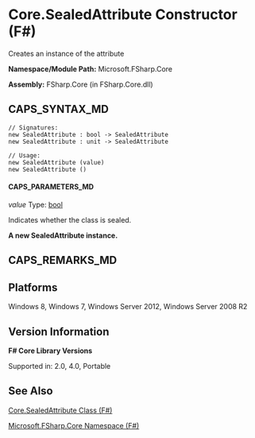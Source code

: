 # Core.SealedAttribute Constructor (F#)

Creates an instance of the attribute

**Namespace/Module Path:** Microsoft.FSharp.Core

**Assembly:** FSharp.Core (in FSharp.Core.dll)


## CAPS_SYNTAX_MD

```
// Signatures:
new SealedAttribute : bool -> SealedAttribute
new SealedAttribute : unit -> SealedAttribute

// Usage:
new SealedAttribute (value)
new SealedAttribute ()
```

#### CAPS_PARAMETERS_MD
*value*
Type: [bool](http://msdn.microsoft.com/en-us/library/89c0cf9c-49ce-4207-a3be-555851a67dd5)


Indicates whether the class is sealed.



**A new SealedAttribute instance.**
## CAPS_REMARKS_MD

## Platforms
Windows 8, Windows 7, Windows Server 2012, Windows Server 2008 R2


## Version Information
**F# Core Library Versions**

Supported in: 2.0, 4.0, Portable




## See Also
[Core.SealedAttribute Class &#40;F&#35;&#41;](Core.SealedAttribute+Class+%28F%23%29.md)

[Microsoft.FSharp.Core Namespace &#40;F&#35;&#41;](Microsoft.FSharp.Core+Namespace+%28F%23%29.md)

